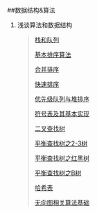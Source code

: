 ##数据结构&算法

1. 浅谈算法和数据结构
	>[栈和队列](http://blog.jobbole.com/79267/)
	>
	>[基本排序算法](http://blog.jobbole.com/79288/)
	>
	>[合并排序](http://blog.jobbole.com/79293/)
	>
	>[快速排序](http://blog.jobbole.com/79298/)
	>
	>[优先级队列与堆排序](http://blog.jobbole.com/79300/)
	>
	>[符号表及其基本实现](http://blog.jobbole.com/79303/)
	>
	>[二叉查找树](http://blog.jobbole.com/79305/)
	>
	>[平衡查找树之2-3树](http://blog.jobbole.com/79307/)
	>
	>[平衡查找树之红黑树](http://blog.jobbole.com/79309/)
	>
	>[平衡查找树之B树](http://blog.jobbole.com/79311/)
	>
	>[哈希表](http://blog.jobbole.com/79261/)
	>
	>[无向图相关算法基础](http://blog.jobbole.com/79314/)
	
